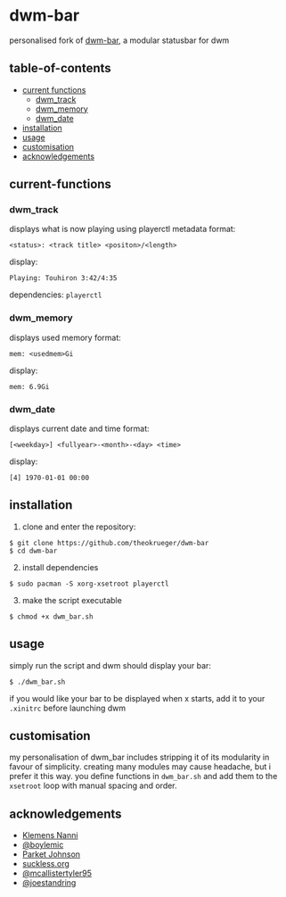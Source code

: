 # dwm-bar
personalised fork of [dwm-bar](https://github.com/joestandring/dwm-bar), a modular statusbar for dwm
## table-of-contents
- [current functions](#current-functions)
  - [dwm_track](#dwm_track)
  - [dwm_memory](#dwm_memory)
  - [dwm_date](#dwm_date)
- [installation](#installation)
- [usage](#usage)
- [customisation](#customisation)
- [acknowledgements](#acknowledgements)

## current-functions
### dwm_track
displays what is now playing using playerctl metadata
format:
```
<status>: <track title> <positon>/<length>
```
display:
```
Playing: Touhiron 3:42/4:35
```
dependencies: `playerctl`
### dwm_memory
displays used memory
format:
```
mem: <usedmem>Gi
```
display:
```
mem: 6.9Gi
```
### dwm_date
displays current date and time
format:
```
[<weekday>] <fullyear>-<month>-<day> <time>
```
display:
```
[4] 1970-01-01 00:00
```
## installation
1. clone and enter the repository:
```
$ git clone https://github.com/theokrueger/dwm-bar
$ cd dwm-bar
```
2. install dependencies
```
$ sudo pacman -S xorg-xsetroot playerctl
```
3. make the script executable
```
$ chmod +x dwm_bar.sh
```
## usage
simply run the script and dwm should display your bar:
```
$ ./dwm_bar.sh
```
if you would like your bar to be displayed when x starts, add it to your `.xinitrc` before launching dwm
## customisation
my personalisation of dwm_bar includes stripping it of its modularity in favour of simplicity. creating many modules may cause headache, but i prefer it this way.
you define functions in `dwm_bar.sh` and add them to the `xsetroot` loop with manual spacing and order.
## acknowledgements
* [Klemens Nanni](https://notabug.org/kl3)
* [@boylemic](https://github.com/boylemic/configs/blob/master/dwm_status)
* [Parket Johnson](https://github.com/ronno/scripts/blob/master/xsetcmus)
* [suckless.org](https://dwm.suckless.org/status_monitor/)
* [@mcallistertyler95](https://github.com/mcallistertyler95/dwm-bar)
* [@joestandring](https://github.com/joestandring/dwm-bar)
